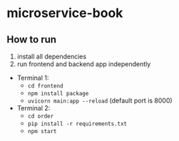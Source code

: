 # microservice-book

## How to run

1. install all dependencies
2. run frontend and backend app independently

- Terminal 1: 
  - `cd frontend`
  - `npm install package`
  - `uvicorn main:app --reload` (default port is 8000)
- Terminal 2: 
  - `cd order`
  - `pip install -r requirements.txt`
  - `npm start`

